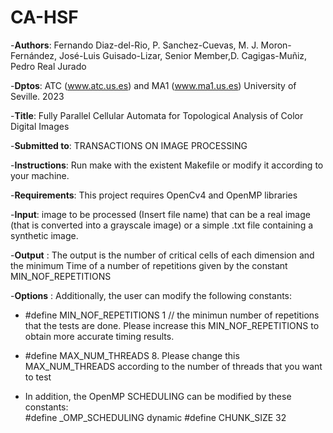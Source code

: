 # CA-HSF
-__Authors__: Fernando Diaz-del-Rio, P. Sanchez-Cuevas, M. J. Moron-Fernández, José-Luis Guisado-Lizar, Senior Member,D. Cagigas-Muñiz, Pedro Real Jurado

-__Dptos__: ATC (www.atc.us.es) and MA1 (www.ma1.us.es) University of Seville. 2023 

-__Title__: Fully Parallel Cellular Automata for Topological Analysis of Color Digital Images 

-__Submitted to__: TRANSACTIONS ON IMAGE PROCESSING

-__Instructions__: Run make with the existent Makefile or modify it according to your machine. 

-__Requirements__: This project requires OpenCv4 and OpenMP libraries

-__Input__: image to be processed (Insert file name) that can be a real image (that is converted into a grayscale image) or a simple .txt file containing a synthetic image. 

-__Output__ : The output is the number of critical cells of each dimension and the minimum Time of a number of repetitions given by the constant MIN_NOF_REPETITIONS  

-__Options__ : Additionally, the user can modify the following constants:  

- #define MIN_NOF_REPETITIONS  1 // the minimun number of repetitions that the tests are done. Please increase this MIN_NOF_REPETITIONS   to obtain more accurate timing results. 

- #define MAX_NUM_THREADS 8. Please change this MAX_NUM_THREADS  according to the number of threads that you want to test

- In addition, the OpenMP SCHEDULING can be modified by these constants:  
  #define _OMP_SCHEDULING dynamic 
  #define CHUNK_SIZE 32
